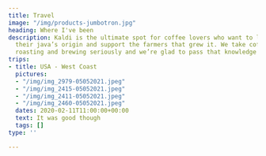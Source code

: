 ```yaml
---
title: Travel
image: "/img/products-jumbotron.jpg"
heading: Where I've been
description: Kaldi is the ultimate spot for coffee lovers who want to learn about
  their java’s origin and support the farmers that grew it. We take coffee production,
  roasting and brewing seriously and we’re glad to pass that knowledge to anyone.
trips:
- title: USA - West Coast
  pictures:
  - "/img/img_2979-05052021.jpeg"
  - "/img/img_2415-05052021.jpeg"
  - "/img/img_2411-05052021.jpeg"
  - "/img/img_2460-05052021.jpeg"
  dates: 2020-02-11T11:00:00+00:00
  text: It was good though
  tags: []
type: ''

---
```


